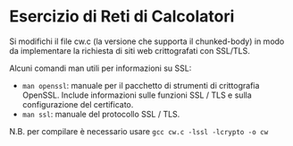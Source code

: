 # Esercizio di Reti di Calcolatori

Si modifichi il file cw.c (la versione che supporta il chunked-body) in modo da implementare la richiesta di siti web crittografati con SSL/TLS.

Alcuni comandi man utili per informazioni su SSL:

- `man openssl`: manuale per il pacchetto di strumenti di crittografia OpenSSL. Include informazioni sulle funzioni SSL / TLS e sulla configurazione del certificato.
- `man ssl`: manuale del protocollo SSL / TLS.

N.B. per compilare è necessario usare `gcc cw.c -lssl -lcrypto -o cw`
